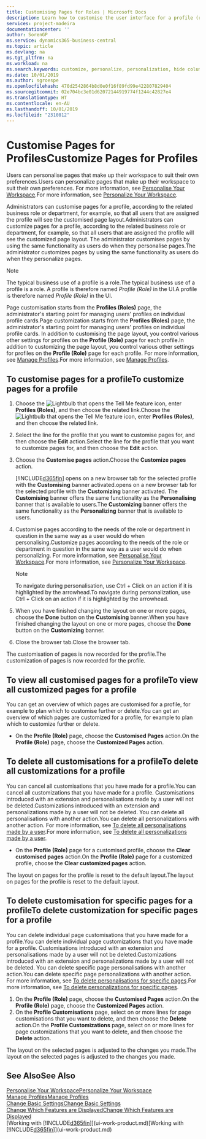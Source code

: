 ```yaml
---
title: Customising Pages for Roles | Microsoft Docs
description: Learn how to customise the user interface for a profile (role) so that all users assigned that role see a customised workspace.
services: project-madeira
documentationcenter: ''
author: SorenGP
ms.service: dynamics365-business-central
ms.topic: article
ms.devlang: na
ms.tgt_pltfrm: na
ms.workload: na
ms.search.keywords: customize, personalize, personalization, hide columns, remove fields, move fields
ms.date: 10/01/2019
ms.author: sgroespe
ms.openlocfilehash: 470d2542864b8d0e0f16f89fd99e422807829404
ms.sourcegitcommit: 02e704bc3e01d62072144919774f1244c42827e4
ms.translationtype: HT
ms.contentlocale: en-AU
ms.lasthandoff: 10/01/2019
ms.locfileid: "2310812"
---
```

# <a name="customize-pages-for-profiles"></a><span data-ttu-id="d69fb-103">Customise Pages for Profiles</span><span class="sxs-lookup"><span data-stu-id="d69fb-103">Customize Pages for Profiles</span></span>
<span data-ttu-id="d69fb-104">Users can personalise pages that make up their workspace to suit their own preferences.</span><span class="sxs-lookup"><span data-stu-id="d69fb-104">Users can personalize pages that make up their workspace to suit their own preferences.</span></span> <span data-ttu-id="d69fb-105">For more information, see [Personalise Your Workspace](ui-personalization-user.md).</span><span class="sxs-lookup"><span data-stu-id="d69fb-105">For more information, see [Personalize Your Workspace](ui-personalization-user.md).</span></span>

<span data-ttu-id="d69fb-106">Administrators can customise pages for a profile, according to the related business role or department, for example, so that all users that are assigned the profile will see the customised page layout.</span><span class="sxs-lookup"><span data-stu-id="d69fb-106">Administrators can customize pages for a profile, according to the related business role or department, for example, so that all users that are assigned the profile will see the customized page layout.</span></span> <span data-ttu-id="d69fb-107">The administrator customises pages by using the same functionality as users do when they personalise pages.</span><span class="sxs-lookup"><span data-stu-id="d69fb-107">The administrator customizes pages by using the same functionality as users do when they personalize pages.</span></span>

> [!NOTE]
> <span data-ttu-id="d69fb-108">The typical business use of a profile is a role.</span><span class="sxs-lookup"><span data-stu-id="d69fb-108">The typical business use of a profile is a role.</span></span> <span data-ttu-id="d69fb-109">A profile is therefore named *Profile (Role)* in the UI.</span><span class="sxs-lookup"><span data-stu-id="d69fb-109">A profile is therefore named *Profile (Role)* in the UI.</span></span>

<span data-ttu-id="d69fb-110">Page customisation starts from the **Profiles (Roles)** page, the administrator's starting point for managing users' profiles on individual profile cards.</span><span class="sxs-lookup"><span data-stu-id="d69fb-110">Page customization starts from the **Profiles (Roles)** page, the administrator's starting point for managing users' profiles on individual profile cards.</span></span> <span data-ttu-id="d69fb-111">In addition to customising the page layout, you control various other settings for profiles on the **Profile (Role)** page for each profile.</span><span class="sxs-lookup"><span data-stu-id="d69fb-111">In addition to customizing the page layout, you control various other settings for profiles on the **Profile (Role)** page for each profile.</span></span> <span data-ttu-id="d69fb-112">For more information, see [Manage Profiles](admin-users-profiles-roles.md).</span><span class="sxs-lookup"><span data-stu-id="d69fb-112">For more information, see [Manage Profiles](admin-users-profiles-roles.md).</span></span>

## <a name="to-customize-pages-for-a-profile"></a><span data-ttu-id="d69fb-113">To customise pages for a profile</span><span class="sxs-lookup"><span data-stu-id="d69fb-113">To customize pages for a profile</span></span>
1. <span data-ttu-id="d69fb-114">Choose the ![Lightbulb that opens the Tell Me feature](media/ui-search/search_small.png "Tell me what you want to do") icon, enter **Profiles (Roles)**, and then choose the related link.</span><span class="sxs-lookup"><span data-stu-id="d69fb-114">Choose the ![Lightbulb that opens the Tell Me feature](media/ui-search/search_small.png "Tell me what you want to do") icon, enter **Profiles (Roles)**, and then choose the related link.</span></span>
2. <span data-ttu-id="d69fb-115">Select the line for the profile that you want to customise pages for, and then choose the **Edit** action.</span><span class="sxs-lookup"><span data-stu-id="d69fb-115">Select the line for the profile that you want to customize pages for, and then choose the **Edit** action.</span></span>
3. <span data-ttu-id="d69fb-116">Choose the **Customise pages** action.</span><span class="sxs-lookup"><span data-stu-id="d69fb-116">Choose the **Customize pages** action.</span></span>

    [!INCLUDE[d365fin](includes/d365fin_md.md)] <span data-ttu-id="d69fb-117">opens on a new browser tab for the selected profile with the **Customising** banner activated.</span><span class="sxs-lookup"><span data-stu-id="d69fb-117">opens on a new browser tab for the selected profile with the **Customizing** banner activated.</span></span> <span data-ttu-id="d69fb-118">The **Customising** banner offers the same functionality as the **Personalising** banner that is available to users.</span><span class="sxs-lookup"><span data-stu-id="d69fb-118">The **Customizing** banner offers the same functionality as the **Personalizing** banner that is available to users.</span></span>

4. <span data-ttu-id="d69fb-119">Customise pages according to the needs of the role or department in question in the same way as a user would do when personalising.</span><span class="sxs-lookup"><span data-stu-id="d69fb-119">Customize pages according to the needs of the role or department in question in the same way as a user would do when personalizing.</span></span> <span data-ttu-id="d69fb-120">For more information, see [Personalise Your Workspace](ui-personalization-user.md).</span><span class="sxs-lookup"><span data-stu-id="d69fb-120">For more information, see [Personalize Your Workspace](ui-personalization-user.md).</span></span>

    > [!NOTE]
    > <span data-ttu-id="d69fb-121">To navigate during personalisation, use Ctrl + Click on an action if it is highlighted by the arrowhead.</span><span class="sxs-lookup"><span data-stu-id="d69fb-121">To navigate during personalization, use Ctrl + Click on an action if it is highlighted by the arrowhead.</span></span>

5. <span data-ttu-id="d69fb-122">When you have finished changing the layout on one or more pages, choose the **Done** button on the **Customising** banner.</span><span class="sxs-lookup"><span data-stu-id="d69fb-122">When you have finished changing the layout on one or more pages, choose the **Done** button on the **Customizing** banner.</span></span>
6. <span data-ttu-id="d69fb-123">Close the browser tab.</span><span class="sxs-lookup"><span data-stu-id="d69fb-123">Close the browser tab.</span></span>

<span data-ttu-id="d69fb-124">The customisation of pages is now recorded for the profile.</span><span class="sxs-lookup"><span data-stu-id="d69fb-124">The customization of pages is now recorded for the profile.</span></span>

## <a name="to-view-all-customized-pages-for-a-profile"></a><span data-ttu-id="d69fb-125">To view all customised pages for a profile</span><span class="sxs-lookup"><span data-stu-id="d69fb-125">To view all customized pages for a profile</span></span>
<span data-ttu-id="d69fb-126">You can get an overview of which pages are customised for a profile, for example to plan which to customise further or delete.</span><span class="sxs-lookup"><span data-stu-id="d69fb-126">You can get an overview of which pages are customized for a profile, for example to plan which to customize further or delete.</span></span>

- <span data-ttu-id="d69fb-127">On the **Profile (Role)** page, choose the **Customised Pages** action.</span><span class="sxs-lookup"><span data-stu-id="d69fb-127">On the **Profile (Role)** page, choose the **Customized Pages** action.</span></span>

## <a name="to-delete-all-customizations-for-a-profile"></a><span data-ttu-id="d69fb-128">To delete all customisations for a profile</span><span class="sxs-lookup"><span data-stu-id="d69fb-128">To delete all customizations for a profile</span></span>
<span data-ttu-id="d69fb-129">You can cancel all customisations that you have made for a profile.</span><span class="sxs-lookup"><span data-stu-id="d69fb-129">You can cancel all customizations that you have made for a profile.</span></span> <span data-ttu-id="d69fb-130">Customisations introduced with an extension and personalisations made by a user will not be deleted.</span><span class="sxs-lookup"><span data-stu-id="d69fb-130">Customizations introduced with an extension and personalizations made by a user will not be deleted.</span></span> <span data-ttu-id="d69fb-131">You can delete all personalisations with another action.</span><span class="sxs-lookup"><span data-stu-id="d69fb-131">You can delete all personalizations with another action.</span></span> <span data-ttu-id="d69fb-132">For more information, see [To delete all personalisations made by a user](admin-users-profiles-roles.md#to-delete-all-personalizations-made-by-a-user).</span><span class="sxs-lookup"><span data-stu-id="d69fb-132">For more information, see [To delete all personalizations made by a user](admin-users-profiles-roles.md#to-delete-all-personalizations-made-by-a-user).</span></span>

- <span data-ttu-id="d69fb-133">On the **Profile (Role)** page for a customised profile, choose the **Clear customised pages** action.</span><span class="sxs-lookup"><span data-stu-id="d69fb-133">On the **Profile (Role)** page for a customized profile, choose the **Clear customized pages** action.</span></span>

<span data-ttu-id="d69fb-134">The layout on pages for the profile is reset to the default layout.</span><span class="sxs-lookup"><span data-stu-id="d69fb-134">The layout on pages for the profile is reset to the default layout.</span></span>  

## <a name="to-delete-customization-for-specific-pages-for-a-profile"></a><span data-ttu-id="d69fb-135">To delete customisation for specific pages for a profile</span><span class="sxs-lookup"><span data-stu-id="d69fb-135">To delete customization for specific pages for a profile</span></span>
<span data-ttu-id="d69fb-136">You can delete individual page customisations that you have made for a profile.</span><span class="sxs-lookup"><span data-stu-id="d69fb-136">You can delete individual page customizations that you have made for a profile.</span></span> <span data-ttu-id="d69fb-137">Customisations introduced with an extension and personalisations made by a user will not be deleted.</span><span class="sxs-lookup"><span data-stu-id="d69fb-137">Customizations introduced with an extension and personalizations made by a user will not be deleted.</span></span> <span data-ttu-id="d69fb-138">You can delete specific page personalisations with another action.</span><span class="sxs-lookup"><span data-stu-id="d69fb-138">You can delete specific page personalizations with another action.</span></span> <span data-ttu-id="d69fb-139">For more information, see [To delete personalisations for specific pages](admin-users-profiles-roles.md#to-delete-personalizations-for-specific-pages).</span><span class="sxs-lookup"><span data-stu-id="d69fb-139">For more information, see [To delete personalizations for specific pages](admin-users-profiles-roles.md#to-delete-personalizations-for-specific-pages).</span></span>

1. <span data-ttu-id="d69fb-140">On the **Profile (Role)** page, choose the **Customised Pages** action.</span><span class="sxs-lookup"><span data-stu-id="d69fb-140">On the **Profile (Role)** page, choose the **Customized Pages** action.</span></span>
2. <span data-ttu-id="d69fb-141">On the **Profile Customisations** page, select on or more lines for page customisations that you want to delete, and then choose the **Delete** action.</span><span class="sxs-lookup"><span data-stu-id="d69fb-141">On the **Profile Customizations** page, select on or more lines for page customizations that you want to delete, and then choose the **Delete** action.</span></span>

<span data-ttu-id="d69fb-142">The layout on the selected pages is adjusted to the changes you made.</span><span class="sxs-lookup"><span data-stu-id="d69fb-142">The layout on the selected pages is adjusted to the changes you made.</span></span>

## <a name="see-also"></a><span data-ttu-id="d69fb-143">See Also</span><span class="sxs-lookup"><span data-stu-id="d69fb-143">See Also</span></span>
[<span data-ttu-id="d69fb-144">Personalise Your Workspace</span><span class="sxs-lookup"><span data-stu-id="d69fb-144">Personalize Your Workspace</span></span>](ui-personalization-user.md)  
[<span data-ttu-id="d69fb-145">Manage Profiles</span><span class="sxs-lookup"><span data-stu-id="d69fb-145">Manage Profiles</span></span>](admin-users-profiles-roles.md)  
[<span data-ttu-id="d69fb-146">Change Basic Settings</span><span class="sxs-lookup"><span data-stu-id="d69fb-146">Change Basic Settings</span></span>](ui-change-basic-settings.md)  
[<span data-ttu-id="d69fb-147">Change Which Features are Displayed</span><span class="sxs-lookup"><span data-stu-id="d69fb-147">Change Which Features are Displayed</span></span>](ui-experiences.md)  
<span data-ttu-id="d69fb-148">[Working with [!INCLUDE[d365fin](includes/d365fin_md.md)]](ui-work-product.md)</span><span class="sxs-lookup"><span data-stu-id="d69fb-148">[Working with [!INCLUDE[d365fin](includes/d365fin_md.md)]](ui-work-product.md)</span></span>  
